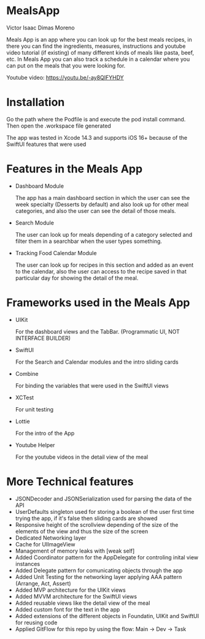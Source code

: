# MealsApp

Victor Isaac Dimas Moreno 

Meals App is an app where you can look up for the best meals recipes, in there you can find the ingredients, measures, instructions and youtube video tutorial (if existing) of many different kinds of meals like pasta, beef, etc.
In Meals App you can also track a schedule in a calendar where you can put on the meals that you were looking for.

Youtube video: https://youtu.be/-ay8QIFYHDY

# Installation

Go the path where the Podfile is and execute the pod install command. Then open the .workspace file generated


The app was tested in Xcode 14.3 and supports iOS 16+ because of the SwiftUI features that were used

# Features in the Meals App
- Dashboard Module

    The app has a main dashboard section in which the user can see the week specialty (Desserts by default) and also look up for other meal categories, and also the user can see the detail of those meals.

- Search Module

  The user can look up for meals depending of a category selected and filter them in a searchbar when the user types something.

- Tracking Food Calendar Module
  
  The user can look up for recipes in this section and added as an event to the calendar, also the user can access to the recipe saved in that particular day for showing the detail of the meal.

# Frameworks used in the Meals App

- UIKit

  For the dashboard views and the TabBar. (Programmatic UI, NOT INTERFACE BUILDER)
  
- SwiftUI

  For the Search and Calendar modules and the intro sliding cards

- Combine

  For binding the variables that were used in the SwiftUI views

- XCTest

  For unit testing

- Lottie

  For the intro of the App

- Youtube Helper

  For the youtube videos in the detail view of the meal


# More Technical features

- JSONDecoder and JSONSerialization used for parsing the data of the API
- UserDefaults singleton used for storing a boolean of the user first time trying the app, if it's false then sliding cards are showed
- Responsive height of the scrollview depending of the size of the elements of the view and thus the size of the screen
- Dedicated Networking layer
- Cache for UIImageView
- Management of memory leaks with [weak self]
- Added Coordinator pattern for the AppDelegate for controling inital view instances
- Added Delegate pattern for comunicating objects through the app
- Added Unit Testing for the networking layer applying AAA pattern (Arrange, Act, Assert)
- Added MVP architecture for the UIKit views
- Added MVVM architecture for the SwiftUI views
- Added reusable views like the detail view of the meal
- Added custom font for the text in the app
- Added extensions of the different objects in Foundatin, UIKit and SwiftUI for reusing code
- Applied GitFlow for this repo by using the flow: Main -> Dev -> Task
